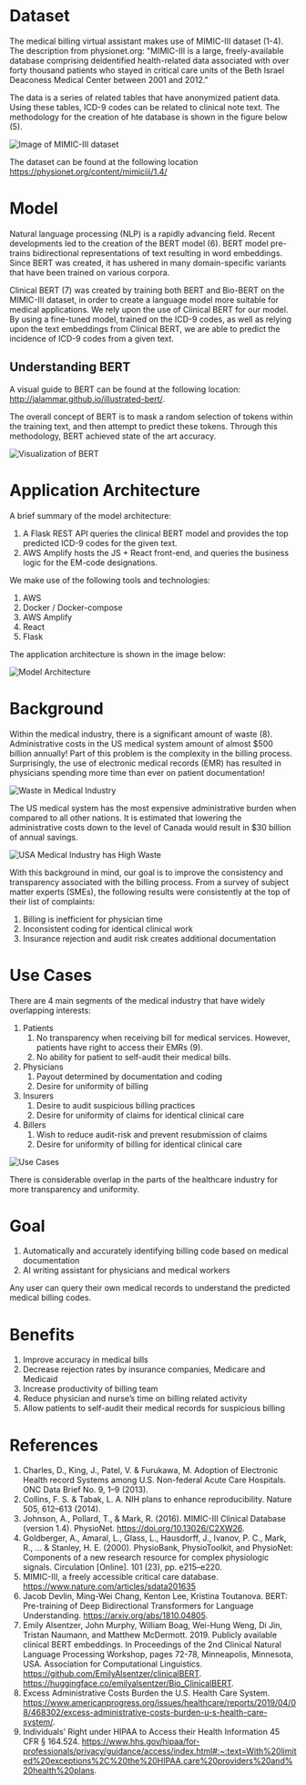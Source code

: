 # Dataset

The medical billing virtual assistant makes use of MIMIC-III dataset (1-4). The description from physionet.org: "MIMIC-III is a large, freely-available database comprising deidentified health-related data associated with over forty thousand patients who stayed in critical care units of the Beth Israel Deaconess Medical Center between 2001 and 2012."

The data is a series of related tables that have anonymized patient data. Using these tables, ICD-9 codes can be related to clinical note text. The methodology for the creation of hte database is shown in the figure below (5).

![Image of MIMIC-III dataset](/MIMIC-III.png)

The dataset can be found at the following location
https://physionet.org/content/mimiciii/1.4/

# Model

Natural language processing (NLP) is a rapidly advancing field. Recent developments led to the creation of the BERT model (6). BERT model pre-trains bidirectional representations of text resulting in word embeddings. Since BERT was created, it has ushered in many domain-specific variants that have been trained on various corpora.

Clinical BERT (7) was created by training both BERT and Bio-BERT on the MIMIC-III dataset, in order to create a language model more suitable for medical applications. We rely upon the use of Clinical BERT for our model. By using a fine-tuned model, trained on the ICD-9 codes, as well as relying upon the text embeddings from Clinical BERT, we are able to predict the incidence of ICD-9 codes from a given text.

## Understanding BERT

A visual guide to BERT can be found at the following location: http://jalammar.github.io/illustrated-bert/.

The overall concept of BERT is to mask a random selection of tokens within the training text, and then attempt to predict these tokens. Through this methodology, BERT achieved state of the art accuracy.

![Visualization of BERT](/BERT-language-modeling-masked-lm.png)

# Application Architecture

A brief summary of the model architecture:

1. A Flask REST API queries the clinical BERT model and provides the top predicted ICD-9 codes for the given text.
2. AWS Amplify hosts the JS + React front-end, and queries the business logic for the EM-code designations.

We make use of the following tools and technologies:

1. AWS
2. Docker / Docker-compose
3. AWS Amplify
4. React
5. Flask

The application architecture is shown in the image below:

![Model Architecture](/W210_architecture.png)

# Background

Within the medical industry, there is a significant amount of waste (8). Administrative costs in the US medical system amount of almost \$500 billion annually! Part of this problem is the complexity in the billing process. Surprisingly, the use of electronic medical records (EMR) has resulted in physicians spending more time than ever on patient documentation!

![Waste in Medical Industry](/costs_1.png)

The US medical system has the most expensive administrative burden when compared to all other nations. It is estimated that lowering the administrative costs down to the level of Canada would result in \$30 billion of annual savings.

![USA Medical Industry has High Waste](/costs_2.png)

With this background in mind, our goal is to improve the consistency and transparency associated with the billing process. From a survey of subject matter experts (SMEs), the following results were consistently at the top of their list of complaints:

1. Billing is inefficient for physician time
2. Inconsistent coding for identical clinical work
3. Insurance rejection and audit risk creates additional documentation

# Use Cases

There are 4 main segments of the medical industry that have widely overlapping interests:

1. Patients
    1. No transparency when receiving bill for medical services. However, patients have right to access their EMRs (9).
    2. No ability for patient to self-audit their medical bills.
2. Physicians
    1. Payout determined by documentation and coding
    2. Desire for uniformity of billing
3. Insurers
    1. Desire to audit suspicious billing practices
    2. Desire for uniformity of claims for identical clinical care
4. Billers
    1. Wish to reduce audit-risk and prevent resubmission of claims
    2. Desire for uniformity of billing for identical clinical care

![Use Cases](/W210_use_cases.png)

There is considerable overlap in the parts of the healthcare industry for more transparency and uniformity.

# Goal

1. Automatically and accurately identifying billing code based on medical documentation
2. AI writing assistant for physicians and medical workers

Any user can query their own medical records to understand the predicted medical billing codes.

# Benefits

1. Improve accuracy in medical bills
2. Decrease rejection rates by insurance companies, Medicare and Medicaid
3. Increase productivity of billing team
4. Reduce physician and nurse’s time on billing related activity
5. Allow patients to self-audit their medical records for suspicious billing

# References

1. Charles, D., King, J., Patel, V. & Furukawa, M. Adoption of Electronic Health record Systems among U.S. Non-federal Acute Care Hospitals. ONC Data Brief No. 9, 1–9 (2013).
2. Collins, F. S. & Tabak, L. A. NIH plans to enhance reproducibility. Nature 505, 612–613 (2014).
3. Johnson, A., Pollard, T., & Mark, R. (2016). MIMIC-III Clinical Database (version 1.4). PhysioNet. https://doi.org/10.13026/C2XW26.
4. Goldberger, A., Amaral, L., Glass, L., Hausdorff, J., Ivanov, P. C., Mark, R., ... & Stanley, H. E. (2000). PhysioBank, PhysioToolkit, and PhysioNet: Components of a new research resource for complex physiologic signals. Circulation [Online]. 101 (23), pp. e215–e220.
5. MIMIC-III, a freely accessible critical care database. https://www.nature.com/articles/sdata201635
6. Jacob Devlin, Ming-Wei Chang, Kenton Lee, Kristina Toutanova. BERT: Pre-training of Deep Bidirectional Transformers for Language Understanding. https://arxiv.org/abs/1810.04805.
7. Emily Alsentzer, John Murphy, William Boag, Wei-Hung Weng, Di Jin, Tristan Naumann, and Matthew McDermott. 2019. Publicly available clinical BERT embeddings. In Proceedings of the 2nd Clinical Natural Language Processing Workshop, pages 72-78, Minneapolis, Minnesota, USA. Association for Computational Linguistics. https://github.com/EmilyAlsentzer/clinicalBERT. https://huggingface.co/emilyalsentzer/Bio_ClinicalBERT.
8. Excess Administrative Costs Burden the U.S. Health Care System. https://www.americanprogress.org/issues/healthcare/reports/2019/04/08/468302/excess-administrative-costs-burden-u-s-health-care-system/.
9. Individuals’ Right under HIPAA to Access their Health Information 45 CFR § 164.524. https://www.hhs.gov/hipaa/for-professionals/privacy/guidance/access/index.html#:~:text=With%20limited%20exceptions%2C%20the%20HIPAA,care%20providers%20and%20health%20plans.
